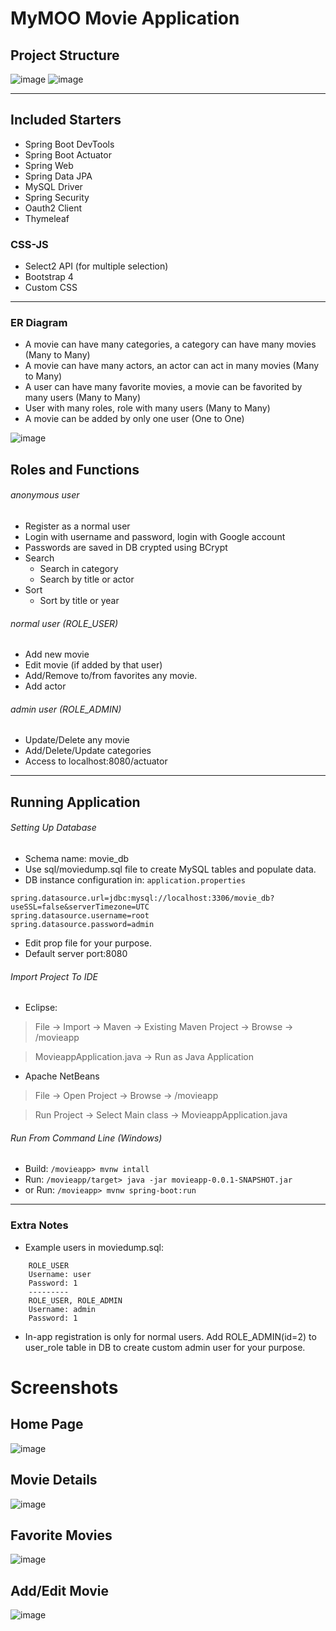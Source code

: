 # MyMOO Movie Application
## Project Structure
![image](https://drive.google.com/uc?export=view&id=1VEhSsayZ1BR7j0w2A8Kc2wGpXLKu0Hth)
![image](https://drive.google.com/uc?export=view&id=1INuxAhpwQjaXOJliKrbn9j8J2dckDOU3)

---------------
## Included Starters
- Spring Boot DevTools
- Spring Boot Actuator
- Spring Web
- Spring Data JPA
- MySQL Driver
- Spring Security
- Oauth2 Client
- Thymeleaf
### CSS-JS
- Select2 API (for multiple selection)
- Bootstrap 4
- Custom CSS
---------
### ER Diagram
- A movie can have many categories, a category can have many movies (Many to Many) 
- A movie can have many actors, an actor can act in many movies (Many to Many)
- A user can have many favorite movies, a movie can be favorited by many users (Many to Many)
- User with many roles, role with many users (Many to Many)
- A movie can be added by only one user (One to One)

![image](https://drive.google.com/uc?export=view&id=10CfeOPvg325IwRcDllUtBvJmRE8pquc9)

## Roles and Functions
###### anonymous user
- Register as a normal user
- Login with username and password, login with Google account
- Passwords are saved in DB crypted using BCrypt
- Search
  - Search in category
  - Search by title or actor
- Sort
  - Sort by title or year
###### normal user (ROLE_USER)
- Add new movie
- Edit movie (if added by that user)
- Add/Remove to/from favorites any movie.
- Add actor
###### admin user (ROLE_ADMIN)
- Update/Delete any movie
- Add/Delete/Update categories
- Access to localhost:8080/actuator
----------------
## Running Application
###### Setting Up Database
- Schema name: movie_db
- Use sql/moviedump.sql file to create MySQL tables and populate data.
- DB instance configuration in: `application.properties`
```properties
spring.datasource.url=jdbc:mysql://localhost:3306/movie_db?useSSL=false&serverTimezone=UTC
spring.datasource.username=root
spring.datasource.password=admin
```
- Edit prop file for your purpose.
- Default server port:8080

###### Import Project To IDE
- Eclipse:
> File -> Import -> Maven -> Existing Maven Project -> Browse -> /movieapp

> MovieappApplication.java -> Run as Java Application
- Apache NetBeans
> File -> Open  Project -> Browse -> /movieapp

> Run Project -> Select Main class -> MovieappApplication.java
###### Run From Command Line (Windows)
- Build: `/movieapp> mvnw intall`
- Run: `/movieapp/target> java -jar movieapp-0.0.1-SNAPSHOT.jar`
- or Run: `/movieapp> mvnw spring-boot:run`

---------------------------

### Extra Notes
- Example users in moviedump.sql:
```
    ROLE_USER
    Username: user
    Password: 1
    ---------
    ROLE_USER, ROLE_ADMIN
    Username: admin
    Password: 1
```
- In-app registration is only for normal users. Add ROLE_ADMIN(id=2) to user_role table in DB to create custom admin user for your purpose.
# Screenshots
## Home Page
![image](https://drive.google.com/uc?export=view&id=1NC2vqAH-CViNzalixHZQOexCa_U2oHJn)
## Movie Details
![image](https://drive.google.com/uc?export=view&id=158i40aYL6P2MDnehOF6HS_kQlrvhZ8KA)
## Favorite Movies
![image](https://drive.google.com/uc?export=view&id=1cx_U1MHkZys-Mykl2Fr91L7-fbgqFbGB)
## Add/Edit Movie
![image](https://drive.google.com/uc?export=view&id=1aFCf5ZexjyQ9XYDXxQVH1uxZyg7mI3DD)












